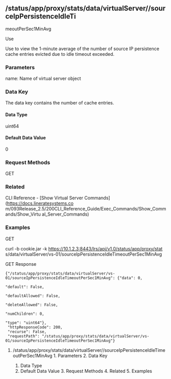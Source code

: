 ## /status/app/proxy/stats/data/virtualServer/<name>/sourceIpPersistenceIdleTi
meoutPerSec1MinAvg

Use

Use to view the 1-minute average of the number of source IP persistence cache
entries evicted due to idle timeout exceeded.

### Parameters

name: Name of virtual server object

### Data Key

The data key contains the number of cache entries.

#### Data Type

uint64

#### Default Data Value

0

### Request Methods

GET

### Related

CLI Reference - [Show Virtual Server Commands](https://docs.lineratesystems.co
m/093Release_2.5/200CLI_Reference_Guide/Exec_Commands/Show_Commands/Show_Virtu
al_Server_Commands)

### Examples

GET

curl -b cookie.jar -k https://10.1.2.3:8443/lrs/api/v1.0/status/app/proxy/stat
s/data/virtualServer/vs-01/sourceIpPersistenceIdleTimeoutPerSec1MinAvg

GET Response

    
    {"/status/app/proxy/stats/data/virtualServer/vs-01/sourceIpPersistenceIdleTimeoutPerSec1MinAvg": {"data": 0,
                                                                                                       "default": False,
                                                                                                       "defaultAllowed": False,
                                                                                                       "deleteAllowed": False,
                                                                                                       "numChildren": 0,
                                                                                                       "type": "uint64"},
     "httpResponseCode": 200,
     "recurse": False,
     "requestPath": "/status/app/proxy/stats/data/virtualServer/vs-01/sourceIpPersistenceIdleTimeoutPerSec1MinAvg"}
    

  1. /status/app/proxy/stats/data/virtualServer/<name>/sourceIpPersistenceIdleTimeoutPerSec1MinAvg
    1. Parameters
    2. Data Key
      1. Data Type
      2. Default Data Value
    3. Request Methods
    4. Related
    5. Examples


